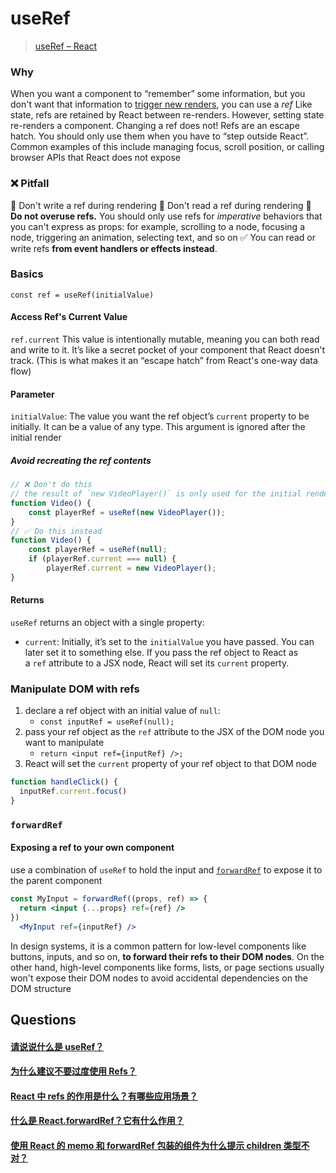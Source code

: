 # useRef
>[useRef – React](https://react.dev/reference/react/useRef)
### Why
When you want a component to “remember” some information, but you don't want that information to [trigger new renders](https://react.dev/learn/render-and-commit), you can use a _ref_
Like state, refs are retained by React between re-renders. However, setting state re-renders a component. Changing a ref does not!
Refs are an escape hatch. You should only use them when you have to “step outside React”. Common examples of this include managing focus, scroll position, or calling browser APIs that React does not expose
### ❌ Pitfall
🚩 Don't write a ref during rendering
🚩 Don't read a ref during rendering
🚩 **Do not overuse refs.** You should only use refs for _imperative_ behaviors that you can't express as props: for example, scrolling to a node, focusing a node, triggering an animation, selecting text, and so on
✅ You can read or write refs **from event handlers or effects instead**.
### Basics
`const ref = useRef(initialValue)`
#### Access Ref's Current Value
`ref.current`
This value is intentionally mutable, meaning you can both read and write to it. It’s like a secret pocket of your component that React doesn't track. (This is what makes it an “escape hatch” from React's one-way data flow)
#### Parameter
`initialValue`: The value you want the ref object’s `current` property to be initially. It can be a value of any type. This argument is ignored after the initial render
##### Avoid recreating the ref contents
```js
// ❌ Don't do this
// the result of `new VideoPlayer()` is only used for the initial render, you’re still calling this function on every render. This can be wasteful if it’s creating expensive objects.
function Video() {
	const playerRef = useRef(new VideoPlayer());
}
// ✅ Do this instead
function Video() {
	const playerRef = useRef(null);
	if (playerRef.current === null) {
		playerRef.current = new VideoPlayer();
}
```
#### Returns
`useRef` returns an object with a single property:
- `current`: Initially, it’s set to the `initialValue` you have passed. You can later set it to something else. If you pass the ref object to React as a `ref` attribute to a JSX node, React will set its `current` property.
### Manipulate DOM with refs
1. declare a ref object with an initial value of `null`:
	- `const inputRef = useRef(null);`
2. pass your ref object as the `ref` attribute to the JSX of the DOM node you want to manipulate
	- `return <input ref={inputRef} />;`
3. React will set the `current` property of your ref object to that DOM node
```js
function handleClick() {
  inputRef.current.focus()
}
```
### `forwardRef`
#### Exposing a ref to your own component
use a combination of `useRef` to hold the input and [`forwardRef`](https://react.dev/reference/react/forwardRef) to expose it to the parent component
```jsx
const MyInput = forwardRef((props, ref) => {
  return <input {...props} ref={ref} />
})
  <MyInput ref={inputRef} />
```

In design systems, it is a common pattern for low-level components like buttons, inputs, and so on, **to forward their refs to their DOM nodes**. On the other hand, high-level components like forms, lists, or page sections usually won't expose their DOM nodes to avoid accidental dependencies on the DOM structure

## Questions

#### [请说说什么是 useRef？](https://github.com/haizlin/fe-interview/issues/706)

#### [为什么建议不要过度使用 Refs？](https://github.com/haizlin/fe-interview/issues/753)

#### [React 中 refs 的作用是什么？有哪些应用场景？](https://github.com/haizlin/fe-interview/issues/633)

#### [什么是 React.forwardRef？它有什么作用？](https://github.com/haizlin/fe-interview/issues/878)

#### [使用 React 的 memo 和 forwardRef 包装的组件为什么提示 children 类型不对？](https://github.com/haizlin/fe-interview/issues/844)
